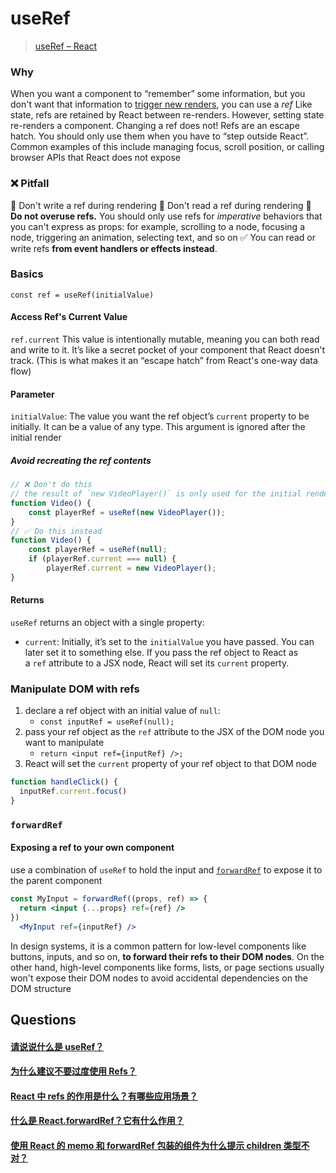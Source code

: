 # useRef
>[useRef – React](https://react.dev/reference/react/useRef)
### Why
When you want a component to “remember” some information, but you don't want that information to [trigger new renders](https://react.dev/learn/render-and-commit), you can use a _ref_
Like state, refs are retained by React between re-renders. However, setting state re-renders a component. Changing a ref does not!
Refs are an escape hatch. You should only use them when you have to “step outside React”. Common examples of this include managing focus, scroll position, or calling browser APIs that React does not expose
### ❌ Pitfall
🚩 Don't write a ref during rendering
🚩 Don't read a ref during rendering
🚩 **Do not overuse refs.** You should only use refs for _imperative_ behaviors that you can't express as props: for example, scrolling to a node, focusing a node, triggering an animation, selecting text, and so on
✅ You can read or write refs **from event handlers or effects instead**.
### Basics
`const ref = useRef(initialValue)`
#### Access Ref's Current Value
`ref.current`
This value is intentionally mutable, meaning you can both read and write to it. It’s like a secret pocket of your component that React doesn't track. (This is what makes it an “escape hatch” from React's one-way data flow)
#### Parameter
`initialValue`: The value you want the ref object’s `current` property to be initially. It can be a value of any type. This argument is ignored after the initial render
##### Avoid recreating the ref contents
```js
// ❌ Don't do this
// the result of `new VideoPlayer()` is only used for the initial render, you’re still calling this function on every render. This can be wasteful if it’s creating expensive objects.
function Video() {
	const playerRef = useRef(new VideoPlayer());
}
// ✅ Do this instead
function Video() {
	const playerRef = useRef(null);
	if (playerRef.current === null) {
		playerRef.current = new VideoPlayer();
}
```
#### Returns
`useRef` returns an object with a single property:
- `current`: Initially, it’s set to the `initialValue` you have passed. You can later set it to something else. If you pass the ref object to React as a `ref` attribute to a JSX node, React will set its `current` property.
### Manipulate DOM with refs
1. declare a ref object with an initial value of `null`:
	- `const inputRef = useRef(null);`
2. pass your ref object as the `ref` attribute to the JSX of the DOM node you want to manipulate
	- `return <input ref={inputRef} />;`
3. React will set the `current` property of your ref object to that DOM node
```js
function handleClick() {
  inputRef.current.focus()
}
```
### `forwardRef`
#### Exposing a ref to your own component
use a combination of `useRef` to hold the input and [`forwardRef`](https://react.dev/reference/react/forwardRef) to expose it to the parent component
```jsx
const MyInput = forwardRef((props, ref) => {
  return <input {...props} ref={ref} />
})
  <MyInput ref={inputRef} />
```

In design systems, it is a common pattern for low-level components like buttons, inputs, and so on, **to forward their refs to their DOM nodes**. On the other hand, high-level components like forms, lists, or page sections usually won't expose their DOM nodes to avoid accidental dependencies on the DOM structure

## Questions

#### [请说说什么是 useRef？](https://github.com/haizlin/fe-interview/issues/706)

#### [为什么建议不要过度使用 Refs？](https://github.com/haizlin/fe-interview/issues/753)

#### [React 中 refs 的作用是什么？有哪些应用场景？](https://github.com/haizlin/fe-interview/issues/633)

#### [什么是 React.forwardRef？它有什么作用？](https://github.com/haizlin/fe-interview/issues/878)

#### [使用 React 的 memo 和 forwardRef 包装的组件为什么提示 children 类型不对？](https://github.com/haizlin/fe-interview/issues/844)
